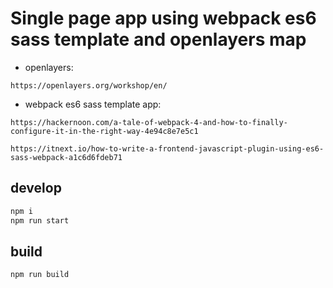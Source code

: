 # Single page app using webpack es6 sass template and openlayers map

- openlayers:
```
https://openlayers.org/workshop/en/
```

- webpack es6 sass template app:
```
https://hackernoon.com/a-tale-of-webpack-4-and-how-to-finally-configure-it-in-the-right-way-4e94c8e7e5c1
```

```
https://itnext.io/how-to-write-a-frontend-javascript-plugin-using-es6-sass-webpack-a1c6d6fdeb71
```

## develop
```sh
npm i
npm run start
```

## build
```sh
npm run build
```
